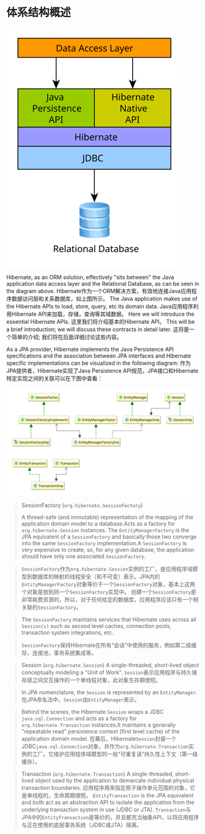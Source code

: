 # 体系结构概述

![Data Access Layers](/Book/images/architecture/data_access_layers.svg)

Hibernate, as an ORM solution, effectively "sits between" the Java application data access layer and the Relational Database, as can be seen in the diagram above.
Hibernate作为一个ORM解决方案，有效地连接Java应用程序数据访问层和关系数据库，如上图所示。
The Java application makes use of the Hibernate APIs to load, store, query, etc its domain data.
Java应用程序利用Hibernate API来加载，存储，查询等其域数据。
Here we will introduce the essential Hibernate APIs.
这里我们将介绍基本的Hibernate API。
This will be a brief introduction; we will discuss these contracts in detail later.
这将是一个简单的介绍; 我们将在后面详细讨论这些内容。

As a JPA provider, Hibernate implements the Java Persistence API specifications and the association between JPA interfaces and Hibernate specific implementations can be visualized in the following diagram:
作为JPA提供者，Hibernate实现了Java Persistence API规范，JPA接口和Hibernate特定实现之间的关联可以在下图中查看：

![image](/Book/images/architecture/JPA_Hibernate.svg)
>SessionFactory (`org.hibernate.SessionFactory`)

>A thread-safe (and immutable) representation of the mapping of the application domain model to a database.Acts as a factory for `org.hibernate.Session` instances. The `EntityManagerFactory` is the JPA equivalent of a `SessionFactory` and basically those two converge into the same `SessionFactory` implementation.A `SessionFactory` is very expensive to create, so, for any given database, the application should have only one associated `SessionFactory`.

>`SessionFactory`作为`org.hibernate.Session`实例的工厂，是应用程序域模型到数据库的映射的线程安全（和不可变）表示。JPA内的`EntityManagerFactory`对象等价于一个`SessionFactory`对象，基本上这两个对象是放到同一个`SessionFactory`实现中。
创建一个`SessionFactory`是非常耗费资源的，所以，对于任何给定的数据库，应用程序应该只有一个相关联的`SessionFactory`。

>The `SessionFactory` maintains services that Hibernate uses across all `Session(s)` such as second level caches, connection pools, transaction system integrations, etc.

>`SessionFactory`保持Hibernate在所有“会话”中使用的服务，例如第二级缓存，连接池，事务系统集成等。


>Session (`org.hibernate.Session`)
>A single-threaded, short-lived object conceptually modeling a "Unit of Work".
>`Session`表示应用程序与持久储存层之间交互操作的一个单线程对象，此对象生存期很短。

>In JPA nomenclature, the `Session` is represented by an `EntityManager`.
在JPA命名法中，`Session`由`EntityManager`表示。

>Behind the scenes, the Hibernate `Session` wraps a JDBC `java.sql.Connection` and acts as a factory for `org.hibernate.Transaction` instances.It maintains a generally "repeatable read" persistence context (first level cache) of the application domain model.
>在幕后，Hibernate`Session`封装一个JDBC`java.sql.Connection`对象，并作为`org.hibernate.Transaction`实例的工厂。它维护应用程序域模型的一般“可重复读”持久性上下文（第一级缓存）。

>Transaction (`org.hibernate.Transaction`)
A single-threaded, short-lived object used by the application to demarcate individual physical transaction boundaries.
应用程序用来指定原子操作单元范围的对象，它是单线程的，生命周期很短。
`EntityTransaction` is the JPA equivalent and both act as an abstraction API to isolate the application from the underlying transaction system in use (JDBC or JTA).
`Transaction`与JPA中的`EntityTransaction`是等价的，并且都充当抽象API，以将应用程序与正在使用的底层事务系统（JDBC或JTA）隔离。
